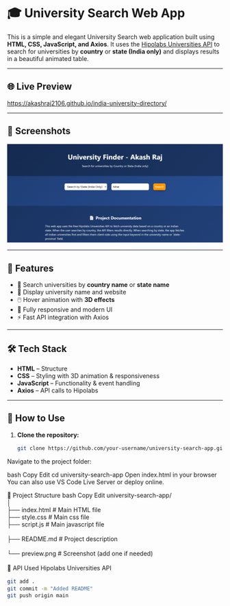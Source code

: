 # 🎓 University Search Web App

This is a simple and elegant University Search web application built using **HTML, CSS, JavaScript, and Axios**. It uses the [Hipolabs Universities API](http://universities.hipolabs.com/) to search for universities by **country** or **state (India only)** and displays results in a beautiful animated table.

---

## 🌐 Live Preview

https://akashraj2106.github.io/india-university-directory/

---

## 📸 Screenshots

![University Search Demo](screenshot.png)

---

## 🚀 Features

- 🔎 Search universities by **country name** or **state name**
- 📃 Display university name and website
- 🖱️ Hover animation with **3D effects**
- 🎨 Fully responsive and modern UI
- ⚡ Fast API integration with Axios

---

## 🛠️ Tech Stack

- **HTML** – Structure
- **CSS** – Styling with 3D animation & responsiveness
- **JavaScript** – Functionality & event handling
- **Axios** – API calls to Hipolabs

---

## 🧪 How to Use

1. **Clone the repository:**

   ```bash
   git clone https://github.com/your-username/university-search-app.git
Navigate to the project folder:

bash
Copy
Edit
cd university-search-app
Open index.html in your browser
You can also use VS Code Live Server or deploy online.

📂 Project Structure
bash
Copy
Edit
university-search-app/
<br>
│
<br>
├── index.html  # Main HTML file
<br>
├── style.css  # Main css file
<br> 
├── script.js  # Main javascript file
<br>   
├── README.md    # Project description
<br>     
└── preview.png   # Screenshot (add one if needed)
<br>    
📡 API Used  Hipolabs Universities API




```bash
git add .
git commit -m "Added README"
git push origin main